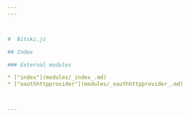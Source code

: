 ```yaml
---
---



#  Bitski.js

## Index

### External modules

* ["index"](modules/_index_.md)
* ["oauthhttpprovider"](modules/_oauthhttpprovider_.md)



---
```

